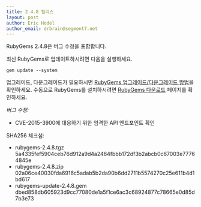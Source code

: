 ```yaml
---
title: 2.4.8 릴리스
layout: post
author: Eric Hodel
author_email: drbrain@segment7.net
---
```


RubyGems 2.4.8은 버그 수정을 포함합니다.

최신 RubyGems로 업데이트하시려면 다음을 실행하세요.

    gem update --system

업그레이드, 다운그레이드가 필요하시면 [RubyGems 업그레이드/다운그레이드
방법][upgrading]을 확인하세요. 수동으로 RubyGems를 설치하시려면 [RubyGems
다운로드][download] 페이지를 확인하세요.

_버그 수정:_

* CVE-2015-3900에 대응하기 위한 엄격한 API 엔드포인트 확인


SHA256 체크섬:

* rubygems-2.4.8.tgz  
  5a4335fef5904ceb76d912a9d4a2464fbbb172df3b2abcb0c67003e77764845e
* rubygems-2.4.8.zip  
  02a06ce40030fda6916c5adab5b2da90b6dd2711b5574270c25e611b4d1bd617
* rubygems-update-2.4.8.gem  
  dbed858db605923d9cc77080de1a5f1ce6ac3c68924877c78665e0d85d7b3e73


[download]: https://rubygems.org/pages/download
[upgrading]: http://rubygems.rubyforge.org/rubygems-update/UPGRADING_rdoc.html

